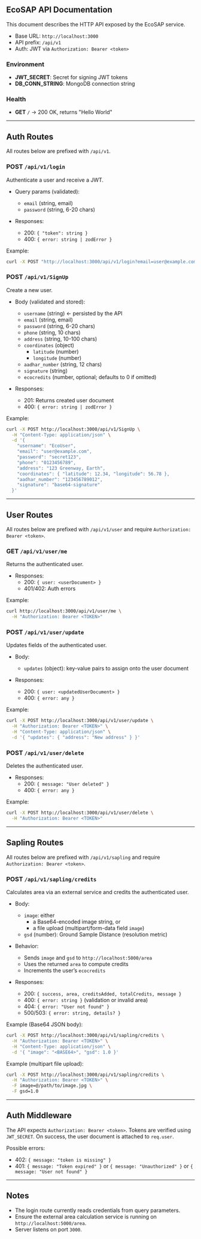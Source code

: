 ## EcoSAP API Documentation

This document describes the HTTP API exposed by the EcoSAP service.

- Base URL: `http://localhost:3000`
- API prefix: `/api/v1`
- Auth: JWT via `Authorization: Bearer <token>`

### Environment
- **JWT_SECRET**: Secret for signing JWT tokens
- **DB_CONN_STRING**: MongoDB connection string

### Health
- **GET** `/` → 200 OK, returns "Hello World"

---

## Auth Routes

All routes below are prefixed with `/api/v1`.

### POST `/api/v1/login`
Authenticate a user and receive a JWT.

- Query params (validated):
  - `email` (string, email)
  - `password` (string, 6-20 chars)

- Responses:
  - 200: `{ "token": string }`
  - 400: `{ error: string | zodError }`

Example:
```bash
curl -X POST "http://localhost:3000/api/v1/login?email=user@example.com&password=secret123"
```

### POST `/api/v1/SignUp`
Create a new user.

- Body (validated and stored):
  - `username` (string)  ← persisted by the API
  - `email` (string, email)
  - `password` (string, 6-20 chars)
  - `phone` (string, 10 chars)
  - `address` (string, 10-100 chars)
  - `coordinates` (object)
    - `latitude` (number)
    - `longitude` (number)
  - `aadhar_number` (string, 12 chars)
  - `signature` (string)
  - `ecocredits` (number, optional; defaults to 0 if omitted)

- Responses:
  - 201: Returns created user document
  - 400: `{ error: string | zodError }`

Example:
```bash
curl -X POST http://localhost:3000/api/v1/SignUp \
  -H "Content-Type: application/json" \
  -d '{
    "username": "EcoUser",
    "email": "user@example.com",
    "password": "secret123",
    "phone": "0123456789",
    "address": "123 Greenway, Earth",
    "coordinates": { "latitude": 12.34, "longitude": 56.78 },
    "aadhar_number": "123456789012",
    "signature": "base64-signature"
  }'
```

---

## User Routes

All routes below are prefixed with `/api/v1/user` and require `Authorization: Bearer <token>`.

### GET `/api/v1/user/me`
Returns the authenticated user.

- Responses:
  - 200: `{ user: <userDocument> }`
  - 401/402: Auth errors

Example:
```bash
curl http://localhost:3000/api/v1/user/me \
  -H "Authorization: Bearer <TOKEN>"
```

### POST `/api/v1/user/update`
Updates fields of the authenticated user.

- Body:
  - `updates` (object): key-value pairs to assign onto the user document

- Responses:
  - 200: `{ user: <updatedUserDocument> }`
  - 400: `{ error: any }`

Example:
```bash
curl -X POST http://localhost:3000/api/v1/user/update \
  -H "Authorization: Bearer <TOKEN>" \
  -H "Content-Type: application/json" \
  -d '{ "updates": { "address": "New address" } }'
```

### POST `/api/v1/user/delete`
Deletes the authenticated user.

- Responses:
  - 200: `{ message: "User deleted" }`
  - 400: `{ error: any }`

Example:
```bash
curl -X POST http://localhost:3000/api/v1/user/delete \
  -H "Authorization: Bearer <TOKEN>"
```

---

## Sapling Routes

All routes below are prefixed with `/api/v1/sapling` and require `Authorization: Bearer <token>`.

### POST `/api/v1/sapling/credits`
Calculates area via an external service and credits the authenticated user.

- Body:
  - `image`: either
    - a Base64-encoded image string, or
    - a file upload (multipart/form-data field `image`)
  - `gsd` (number): Ground Sample Distance (resolution metric)

- Behavior:
  - Sends `image` and `gsd` to `http://localhost:5000/area`
  - Uses the returned `area` to compute credits
  - Increments the user’s `ecocredits`

- Responses:
  - 200: `{ success, area, creditsAdded, totalCredits, message }`
  - 400: `{ error: string }` (validation or invalid area)
  - 404: `{ error: "User not found" }`
  - 500/503: `{ error: string, details? }`

Example (Base64 JSON body):
```bash
curl -X POST http://localhost:3000/api/v1/sapling/credits \
  -H "Authorization: Bearer <TOKEN>" \
  -H "Content-Type: application/json" \
  -d '{ "image": "<BASE64>", "gsd": 1.0 }'
```

Example (multipart file upload):
```bash
curl -X POST http://localhost:3000/api/v1/sapling/credits \
  -H "Authorization: Bearer <TOKEN>" \
  -F image=@/path/to/image.jpg \
  -F gsd=1.0
```

---

## Auth Middleware

The API expects `Authorization: Bearer <token>`. Tokens are verified using `JWT_SECRET`. On success, the user document is attached to `req.user`.

Possible errors:
- 402: `{ message: "token is missing" }`
- 401: `{ message: "Token expired" }` or `{ message: "Unauthorized" }` or `{ message: "User not found" }`

---

## Notes
- The login route currently reads credentials from query parameters.
- Ensure the external area calculation service is running on `http://localhost:5000/area`.
- Server listens on port `3000`.


